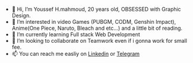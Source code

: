 - 👋 Hi, I’m Youssef H.mahmoud, 20 years old, OBSESSED with Graphic Design.
- 👀 I’m interested in video Games (PUBGM, CODM, Genshin Impact), Anime(One Piece, Naruto, Bleach and etc...) and a little bit of reading.
- 🌱 I’m currently learning Full stack Web Development
- 💞️ I’m looking to collaborate on Teamwork even if i gonna work for small fee.
- 📫 You can reach me easliy on [Linkedin](https://www.linkedin.com/in/joe-hsn/) or [Telegram](https://t.me/Joe_Hsn) <!--- Or [Codepen](https://codepen.io/joe_hsn) --->

<!---
Joe-Hsn/Joe-Hsn is a ✨ special ✨ repository because its `README.md` (this file) appears on your GitHub profile.
You can click the Preview link to take a look at your changes.
--->
